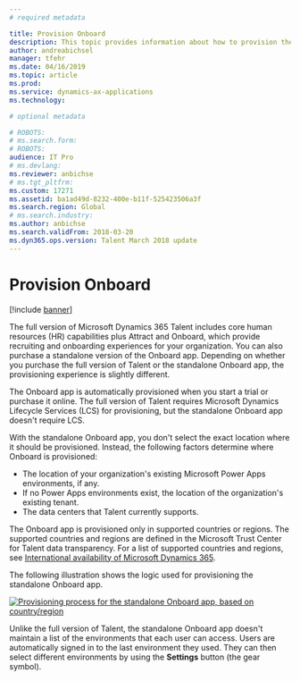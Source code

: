 ```yaml
---
# required metadata

title: Provision Onboard
description: This topic provides information about how to provision the standalone Dynamics 365 Talent - Onboard app.
author: andreabichsel
manager: tfehr
ms.date: 04/16/2019
ms.topic: article
ms.prod: 
ms.service: dynamics-ax-applications
ms.technology: 

# optional metadata

# ROBOTS: 
# ms.search.form: 
# ROBOTS: 
audience: IT Pro 
# ms.devlang: 
ms.reviewer: anbichse
# ms.tgt_pltfrm: 
ms.custom: 17271
ms.assetid: ba1ad49d-8232-400e-b11f-525423506a3f
ms.search.region: Global
# ms.search.industry: 
ms.author: anbichse
ms.search.validFrom: 2018-03-20
ms.dyn365.ops.version: Talent March 2018 update
---
```


#  Provision Onboard

[!include [banner](includes/banner.md)]

The full version of Microsoft Dynamics 365 Talent includes core human resources (HR) capabilities plus Attract and Onboard, which provide recruiting and onboarding experiences for your organization. You can also purchase a standalone version of the Onboard app. Depending on whether you purchase the full version of Talent or the standalone Onboard app, the provisioning experience is slightly different.

The Onboard app is automatically provisioned when you start a trial or purchase it online. The full version of Talent requires Microsoft Dynamics Lifecycle Services (LCS) for provisioning, but the standalone Onboard app doesn't require LCS.

With the standalone Onboard app, you don't select the exact location where it should be provisioned. Instead, the following factors determine where Onboard is provisioned:

- The location of your organization's existing Microsoft Power Apps environments, if any.
- If no Power Apps environments exist, the location of the organization's existing tenant.
- The data centers that Talent currently supports.

The Onboard app is provisioned only in supported countries or regions. The supported countries and regions are defined in the Microsoft Trust Center for Talent data transparency. For a list of supported countries and regions, see [International availability of Microsoft Dynamics 365](https://docs.microsoft.com/dynamics365/get-started/availability).

The following illustration shows the logic used for provisioning the standalone Onboard app.

[![Provisioning process for the standalone Onboard app, based on country/region](./media/modular-apps-diagram-mod-app-tech.png)](./media/modular-apps-diagram-mod-app-tech.png)

Unlike the full version of Talent, the standalone Onboard app doesn't maintain a list of the environments that each user can access. Users are automatically signed in to the last environment they used. They can then select different environments by using the **Settings** button (the gear symbol).
